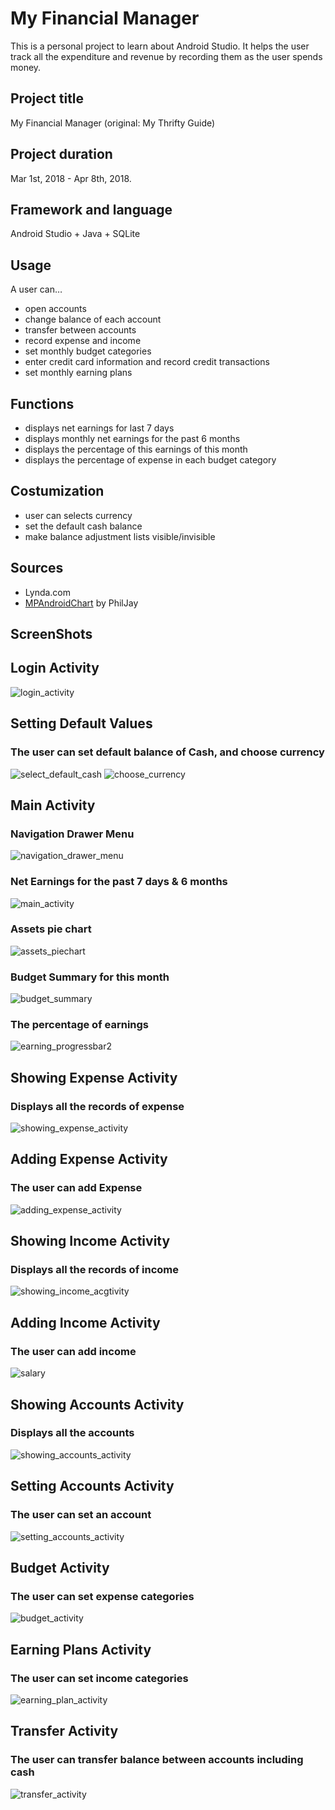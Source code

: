 # My Financial Manager

This is a personal project to learn about Android Studio. It helps the user track all the expenditure and revenue by recording them as the user spends money.

## Project title <br/>
My Financial Manager (original: My Thrifty Guide)

## Project duration <br/>
Mar 1st, 2018 - Apr 8th, 2018.

## Framework and language
Android Studio + Java + SQLite

## Usage
A user can…
<ul>
<li>open accounts</li>
<li>change balance of each account</li>
<li>transfer between accounts</li>
<li>record expense and income</li>
<li>set monthly budget categories</li>
<li>enter credit card information and record credit transactions</li>
<li>set monthly earning plans</li>
</ul>

## Functions
<ul>
<li>displays net earnings for last 7 days</li>
<li>displays monthly net earnings for the past 6 months</li>
<li>displays the percentage of this earnings of this month</li>
<li>displays the percentage of expense in each budget category</li>
</ul>

## Costumization
<ul>
<li>user can selects currency</li>
<li>set the default cash balance</li>
<li>make balance adjustment lists visible/invisible</li>
</ul>

## Sources
<ul>
<li>Lynda.com</li>
<li><a href="https://github.com/PhilJay/MPAndroidChart" title="MPAndroidChart github page">MPAndroidChart</a> by PhilJay</li></ul>

## ScreenShots
## Login Activity 
![login_activity](https://user-images.githubusercontent.com/35909587/41076205-7810a932-69de-11e8-8e4b-c925fbc28e7e.PNG)

## Setting Default Values
### The user can set default balance of Cash, and choose currency
![select_default_cash](https://user-images.githubusercontent.com/35909587/41076650-a2b0afaa-69e0-11e8-8137-052cccec2133.PNG)
![choose_currency](https://user-images.githubusercontent.com/35909587/41076654-a704dbc6-69e0-11e8-9f0a-db9ad9026d84.PNG)

## Main Activity
### Navigation Drawer Menu
![navigation_drawer_menu](https://user-images.githubusercontent.com/35909587/41076259-bffeac4e-69de-11e8-825a-98bdf718b47d.PNG)
### Net Earnings for the past 7 days & 6 months
![main_activity](https://user-images.githubusercontent.com/35909587/41076247-b1db11d4-69de-11e8-9d9e-fd16a7f09dbf.PNG)
### Assets pie chart
![assets_piechart](https://user-images.githubusercontent.com/35909587/41076250-b3ce7d64-69de-11e8-9132-9c5882998ecb.PNG)
### Budget Summary for this month
![budget_summary](https://user-images.githubusercontent.com/35909587/41076253-b59657f2-69de-11e8-8cf9-e368fcc4189c.PNG)
### The percentage of earnings
![earning_progressbar2](https://user-images.githubusercontent.com/35909587/41076324-03d717e4-69df-11e8-8dc2-35d99fc27afc.PNG)

## Showing Expense Activity
### Displays all the records of expense
![showing_expense_activity](https://user-images.githubusercontent.com/35909587/41076446-a2f38588-69df-11e8-96fb-b2144b1be668.PNG)

## Adding Expense Activity
### The user can add Expense
![adding_expense_activity](https://user-images.githubusercontent.com/35909587/41076455-ae58958a-69df-11e8-9509-6f907c27b32e.PNG)

## Showing Income Activity
### Displays all the records of income
![showing_income_acgtivity](https://user-images.githubusercontent.com/35909587/41076459-b72320b8-69df-11e8-8944-d8bcc72607d7.PNG)

## Adding Income Activity
### The user can add income
![salary](https://user-images.githubusercontent.com/35909587/41076516-11d69f1c-69e0-11e8-92a2-881fd41a563a.PNG)

## Showing Accounts Activity
### Displays all the accounts
![showing_accounts_activity](https://user-images.githubusercontent.com/35909587/41076472-c48194d8-69df-11e8-8457-f8e122448454.PNG)

## Setting Accounts Activity
### The user can set an account
![setting_accounts_activity](https://user-images.githubusercontent.com/35909587/41076471-c11ac6d4-69df-11e8-85cb-39dce6da4793.PNG)

## Budget Activity
### The user can set expense categories
![budget_activity](https://user-images.githubusercontent.com/35909587/41076605-73397446-69e0-11e8-81d5-87724886ee8f.PNG)

## Earning Plans Activity
### The user can set income categories
![earning_plan_activity](https://user-images.githubusercontent.com/35909587/41076614-7a55dda0-69e0-11e8-8069-09e3b428e878.PNG)

## Transfer Activity
### The user can transfer balance between accounts including cash
![transfer_activity](https://user-images.githubusercontent.com/35909587/41076478-dc2c11f8-69df-11e8-8eed-29931fcfd152.PNG)
